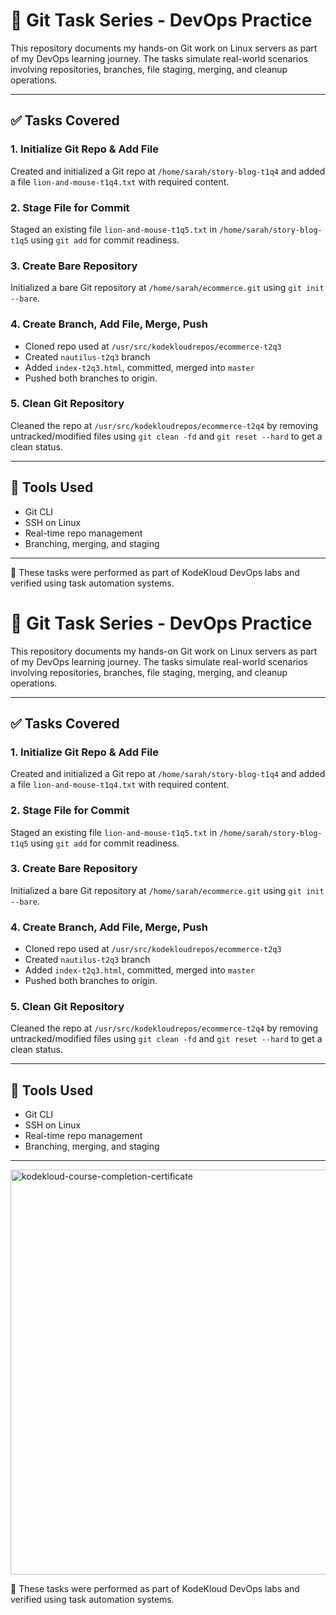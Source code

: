 # 🧰 Git Task Series - DevOps Practice

This repository documents my hands-on Git work on Linux servers as part of my DevOps learning journey. The tasks simulate real-world scenarios involving repositories, branches, file staging, merging, and cleanup operations.

---

## ✅ Tasks Covered

### 1. Initialize Git Repo & Add File
Created and initialized a Git repo at `/home/sarah/story-blog-t1q4` and added a file `lion-and-mouse-t1q4.txt` with required content.

### 2. Stage File for Commit
Staged an existing file `lion-and-mouse-t1q5.txt` in `/home/sarah/story-blog-t1q5` using `git add` for commit readiness.

### 3. Create Bare Repository
Initialized a bare Git repository at `/home/sarah/ecommerce.git` using `git init --bare`.


### 4. Create Branch, Add File, Merge, Push
- Cloned repo used at `/usr/src/kodekloudrepos/ecommerce-t2q3`
- Created `nautilus-t2q3` branch
- Added `index-t2q3.html`, committed, merged into `master`
- Pushed both branches to origin.

### 5. Clean Git Repository
Cleaned the repo at `/usr/src/kodekloudrepos/ecommerce-t2q4` by removing untracked/modified files using `git clean -fd` and `git reset --hard` to get a clean status.

---

## 🔧 Tools Used
- Git CLI
- SSH on Linux
- Real-time repo management
- Branching, merging, and staging

---

📌 These tasks were performed as part of KodeKloud DevOps labs and verified using task automation systems.

# 🧰 Git Task Series - DevOps Practice

This repository documents my hands-on Git work on Linux servers as part of my DevOps learning journey. The tasks simulate real-world scenarios involving repositories, branches, file staging, merging, and cleanup operations.

---

## ✅ Tasks Covered

### 1. Initialize Git Repo & Add File
Created and initialized a Git repo at `/home/sarah/story-blog-t1q4` and added a file `lion-and-mouse-t1q4.txt` with required content.

### 2. Stage File for Commit
Staged an existing file `lion-and-mouse-t1q5.txt` in `/home/sarah/story-blog-t1q5` using `git add` for commit readiness.

### 3. Create Bare Repository
Initialized a bare Git repository at `/home/sarah/ecommerce.git` using `git init --bare`.

### 4. Create Branch, Add File, Merge, Push
- Cloned repo used at `/usr/src/kodekloudrepos/ecommerce-t2q3`
- Created `nautilus-t2q3` branch
- Added `index-t2q3.html`, committed, merged into `master`
- Pushed both branches to origin.

### 5. Clean Git Repository
Cleaned the repo at `/usr/src/kodekloudrepos/ecommerce-t2q4` by removing untracked/modified files using `git clean -fd` and `git reset --hard` to get a clean status.

---

## 🔧 Tools Used
- Git CLI
- SSH on Linux
- Real-time repo management
- Branching, merging, and staging

---
<img width="950" height="648" alt="kodekloud-course-completion-certificate" src="https://github.com/user-attachments/assets/5d7d19bd-cc59-45cb-96fd-9f6de18df92b" />

📌 These tasks were performed as part of KodeKloud DevOps labs and verified using task automation systems.

